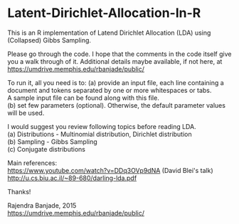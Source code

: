 # Latent-Dirichlet-Allocation-In-R
 This is an R implementation of 
 Latend Dirichlet Allocation (LDA) using (Collapsed) Gibbs Sampling.

Please go through the code. I hope that the comments in the code itself give you a walk through of it.
Additional details maybe available, if not here, at https://umdrive.memphis.edu/rbanjade/public/

To run it, all you need is to: 
    (a) provide an input file, each line containing a document and tokens separated by one or more whitespaces or tabs.   
        A sample input file can be found along with this file.  
    (b) set few parameters (optional). Otherwise, the default parameter values will be used.   

 I would suggest you review following topics before reading LDA.  
   (a) Distributions - Multinomial distribution, Dirichlet distribution  
   (b) Sampling - Gibbs Sampling  
   (c) Conjugate distributions  

 Main references:  
     https://www.youtube.com/watch?v=DDq3OVp9dNA (David Blei's talk)  
     http://u.cs.biu.ac.il/~89-680/darling-lda.pdf  


  Thanks!
 
  Rajendra Banjade, 2015  
   https://umdrive.memphis.edu/rbanjade/public/  
